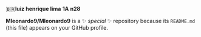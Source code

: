 
🇧🇷**luiz henrique lima** **1A** **n28**

**Mleonardo9/Mleonardo9** is a ✨ _special_ ✨ repository because its `README.md` (this file) appears on your GitHub profile.




